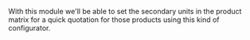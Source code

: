 With this module we'll be able to set the secondary units in the product matrix for
a quick quotation for those products using this kind of configurator.
